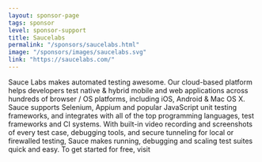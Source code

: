 ```yaml
---
layout: sponsor-page
tags: sponsor
level: sponsor-support
title: Saucelabs
permalink: "/sponsors/saucelabs.html"
image: "/sponsors/images/saucelabs.svg"
link: "https://saucelabs.com/"
---
```


Sauce Labs makes automated testing awesome. Our cloud-based platform helps developers test native & hybrid mobile and web applications across hundreds of browser / OS platforms, including iOS, Android & Mac OS X. Sauce supports Selenium, Appium and popular JavaScript unit testing frameworks, and integrates with all of the top programming languages, test frameworks and CI systems. With built-in video recording and screenshots of every test case, debugging tools, and secure tunneling for local or firewalled testing, Sauce makes running, debugging and scaling test suites quick and easy. To get started for free, visit
